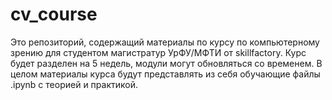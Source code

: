 # cv_course

Это репозиторий, содержащий материалы по курсу по компьютерному зрению для 
студентом магистратур УрФУ/МФТИ от skillfactory. Курс будет разделен на 5
недель, модули могут обновляться со временем. В целом материалы
курса будут представлять из себя обучающие файлы .ipynb с теорией
и практикой.
